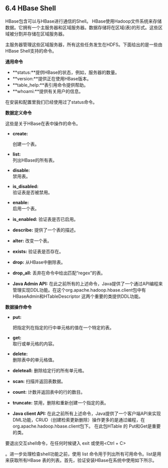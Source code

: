 ## 6.4 HBase Shell

HBase包含可以与HBase进行通信的Shell。 HBase使用Hadoop文件系统来存储数据。它拥有一个主服务器和区域服务器。数据存储将在区域\(表\)的形式。这些区域被分割并存储在区域服务器。

主服务器管理这些区域服务器，所有这些任务发生在HDFS。下面给出的是一些由HBase Shell支持的命令。

**通用命令**

* **status:**提供HBase的状态，例如，服务器的数量。
* **version:**提供正在使用HBase版本。
* **table\_help:**表引用命令提供帮助。
* **whoami:**提供有关用户的信息。

在安装和配置里我们已经使用过了status命令。

**数据定义命令**

这些是关于HBase在表中操作的命令。

* **create:**

  创建一个表。

* **list:**  
  列出HBase的所有表。

* **disable:**  
  禁用表。

* **is\_disabled:**  
  验证表是否被禁用。

* **enable:**  
  启用一个表。

* **is\_enabled:**
  验证表是否已启用。
* **describe:**
  提供了一个表的描述。
* **alter:**
  改变一个表。
* **exists:**
  验证表是否存在。
* **drop:**
  从HBase中删除表。
* **drop\_all:**
  丢弃在命令中给出匹配“regex”的表。
* **Java Admin API:**
  在此之前所有的上述命令，Java提供了一个通过API编程来管理实现DDL功能。在这个org.apache.hadoop.hbase.client包中有HBaseAdmin和HTableDescriptor 这两个重要的类提供DDL功能。

**数据操作命令**

* **put:**

  把指定列在指定的行中单元格的值在一个特定的表。

* **get:**  
  取行或单元格的内容。

* **delete:**  
  删除表中的单元格值。

* **deleteall:**
  删除给定行的所有单元格。
* **scan:**
  扫描并返回表数据。
* **count:**
  计数并返回表中的行的数目。
* **truncate:**
  禁用，删除和重新创建一个指定的表。
* **Java client API:**
  在此之前所有上述命令，Java提供了一个客户端API来实现DML功能，CRUD（创建检索更新删除）操作更多的是通过编程，在org.apache.hadoop.hbase.client包下。 在此包HTable 的 Put和Get是重要的类。

要退出交互shell命令，在任何时候键入 exit 或使用&lt;Ctrl + C&gt;

。进一步处理检查shell功能之前，使用 list 命令用于列出所有可用命令。list是用来获取所有HBase 表的列表。首先，验证安装HBase在系统中使用如下所示。

